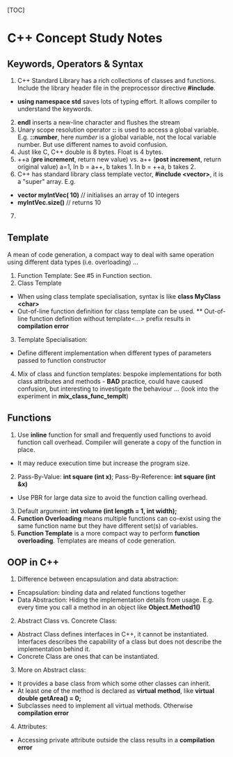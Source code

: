 [TOC]

**C++ Concept Study Notes**
===========================================  

Keywords, Operators & Syntax
-------
1. C++ Standard Library has a rich collections of classes and functions. Include the library header file in the
preprocessor directive **#include**.
* **using namespace std** saves lots of typing effort. It allows compiler to understand the keywords. 
2. **endl** inserts a new-line character and flushes the stream
3. Unary scope resolution operator **::** is used to access a global variable. E.g. **::number**, here *number* is a global variable, not the local variable number. But use different names to avoid confusion.
4. Just like C, C++ double is 8 bytes. Float is 4 bytes. 
5. ++a (**pre increment**, return new value) vs. a++ (**post increment**, return original value)   a=1, In b = a++, b takes 1.  In b = ++a, b takes 2.
6. C++ has standard library class template vector, **#include &lt;vector>**, it is a "super" array. E.g.
* **vector<int> myIntVec( 10)** // initialises an array of 10 integers
* **myIntVec.size()** // returns 10
7. 

Template
-------
A mean of code generation, a compact way to deal with same operation using different data types (i.e. overloading) ... 

1. Function Template: See #5 in Function section. 
2. Class Template
* When using class template specialisation, syntax is like **class MyClass &lt;char>**
* Out-of-line function definition for class template can be used.
** Out-of-line function definition without template<...> prefix results in __compilation error__
3. Template Specialisation: 
* Define different implementation when different types of parameters passed to function constructor
4. Mix of class and function templates: bespoke implementations for both class attributes and methods - **BAD** practice, could have caused confusion, but interesting to investigate the behaviour ... (look into the experiment in **mix_class_func_templt**)

Functions
-------
1. Use **inline** function for small and frequently used functions to avoid function call overhead. Compiler will generate a copy of the function in place. 
* It may reduce execution time but increase the program size. 
2. Pass-By-Value: **int square (int x)**; Pass-By-Reference: **int square (int  &x)**
* Use PBR for large data size to avoid the function calling overhead.
3. Default argument: **int volume (int length = 1, int width);**
4. **Function Overloading** means multiple functions can co-exist using the same function name but they have different set(s) of variables. 
5.  **Function Template** is a more compact way to perform **function overloading**. Templates are means of code generation. 

OOP in C++
-------
1. Difference between encapsulation and  data abstraction:
* Encapsulation: binding data and related functions together
* Data Abstraction: Hiding the implementation details from usage. E.g. every time you call a method in an object like **Object.Method1()**
2. Abstract Class vs. Concrete Class:
* Abstract Class defines interfaces in C++, it cannot be instantiated. Interfaces describes the capability of a class but does not describe the implementation behind it.
* Concrete Class are ones that can be instantiated. 
3. More on Abstract class:
* It provides a base class from which some other classes can inherit. 
* At least one of the method is declared as **virtual method**, like **virtual double getArea() = 0;** 
* Subclasses need to implement all virtual methods. Otherwise __compilation error__
4.  Attributes:
* Accessing private attribute outside the class results in a __compilation error__
